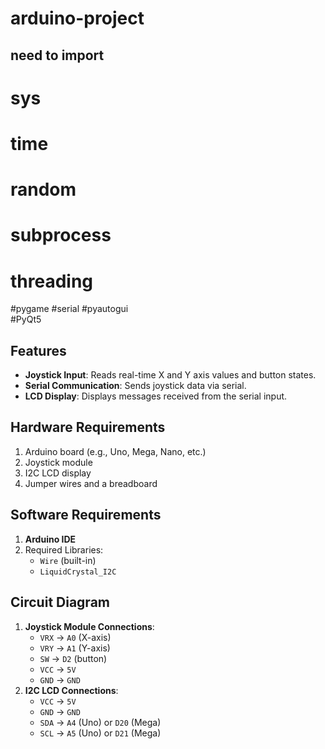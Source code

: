 # arduino-project


## need to import
# sys
# time	
# random	
# subprocess	
# threading	
#pygame	
#serial	
#pyautogui	
#PyQt5


## Features
- **Joystick Input**: Reads real-time X and Y axis values and button states.
- **Serial Communication**: Sends joystick data via serial.
- **LCD Display**: Displays messages received from the serial input.

## Hardware Requirements
1. Arduino board (e.g., Uno, Mega, Nano, etc.)
2. Joystick module
3. I2C LCD display
4. Jumper wires and a breadboard

## Software Requirements
1. **Arduino IDE**
2. Required Libraries:
   - `Wire` (built-in)
   - `LiquidCrystal_I2C`

## Circuit Diagram
1. **Joystick Module Connections**:
   - `VRX` -> `A0` (X-axis)
   - `VRY` -> `A1` (Y-axis)
   - `SW`  -> `D2` (button)
   - `VCC` -> `5V`
   - `GND` -> `GND`
2. **I2C LCD Connections**:
   - `VCC` -> `5V`
   - `GND` -> `GND`
   - `SDA` -> `A4` (Uno) or `D20` (Mega)
   - `SCL` -> `A5` (Uno) or `D21` (Mega)
